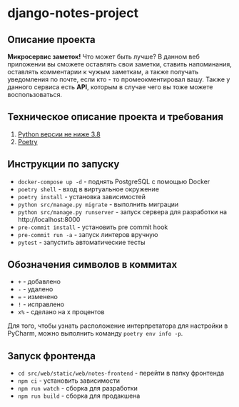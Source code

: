 # django-notes-project

## Описание проекта

**Микросервис заметок!** Что может быть лучше? В данном веб приложении вы сможете оставлять свои заметки, 
ставить напоминания, оставлять комментарии к чужым заметкам, а также получать уведомления по почте, если кто - то
промеокментировал вашу. Также у данного сервиса есть **API**, которым в случае чего вы тоже можете воспользоваться.

## Техническое описание проекта и требования

1. [Python версии не ниже 3.8](https://www.python.org/)
2. [Poetry](https://python-poetry.org/)

## Инструкции по запуску

- `docker-compose up -d` - поднять PostgreSQL с помощью Docker
- `poetry shell` - вход в виртуальное окружение
- `poetry install` - установка зависимостей
- `python src/manage.py migrate` - выполнить миграции
- `python src/manage.py runserver` - запуск сервера для разработки на http://localhost:8000
- `pre-commit install` - установить pre commit hook
- `pre-commit run -a` - запуск линтеров вручную
- `pytest` - запустить автоматические тесты

## Обозначения символов в коммитах

- `+` - добавлено
- `-` - удалено
- `=` - изменено
- `!` - исправлено
- `x%` - сделано на x процентов

Для того, чтобы узнать расположение интерпретатора для настройки в PyCharm,
можно выполнить команду `poetry env info -p`.

## Запуск фронтенда

- `cd src/web/static/web/notes-frontend` - перейти в папку фронтенда
- `npm ci` - установить зависимости
- `npm run watch` - сборка для разработки
- `npm run build` - сборка для продакшена